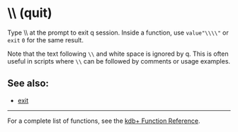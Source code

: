 \\\\ (quit)
===========

Type \\\\ at the prompt to exit q session. Inside a function, use `value"\\\\"` or `exit` `0` for the same result.

Note that the text following `\\` and white space is ignored by q. This is often useful in scripts where `\\` can be followed by comments or usage examples.

See also:
---------

-   [exit](Reference/exit "wikilink")

------------------------------------------------------------------------

For a complete list of functions, see the [kdb+ Function Reference](Reference "wikilink").
